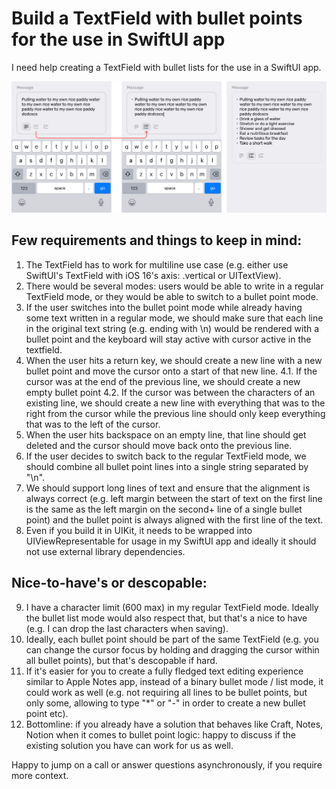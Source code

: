 # Build a TextField with bullet points for the use in SwiftUI app

I need help creating a TextField with bullet lists for the use in a SwiftUI app.

![Expected designs](./visuals.png "Design")

## Few requirements and things to keep in mind:

1. The TextField has to work for multiline use case (e.g. either use SwiftUI's TextField with iOS 16's axis: .vertical or UITextView).
2. There would be several modes: users would be able to write in a regular TextField mode, or they would be able to switch to a bullet point mode.
3. If the user switches into the bullet point mode while already having some text written in a regular mode, we should make sure that each line in the original text string (e.g. ending with \n) would be rendered with a bullet point and the keyboard will stay active with cursor active in the textfield.
4. When the user hits a return key, we should create a new line with a new bullet point and move the cursor onto a start of that new line.
4.1. If the cursor was at the end of the previous line, we should create a new empty bullet point
4.2. If the cursor was between the characters of an existing line, we should create a new line with everything that was to the right from the cursor while the previous line should only keep everything that was to the left of the cursor.
5. When the user hits backspace on an empty line, that line should get deleted and the cursor should move back onto the previous line.
6. If the user decides to switch back to the regular TextField mode, we should combine all bullet point lines into a single string separated by "\n".
7. We should support long lines of text and ensure that the alignment is always correct (e.g. left margin between the start of text on the first line is the same as the left margin on the second+ line of a single bullet point) and the bullet point is always aligned with the first line of the text.
8. Even if you build it in UIKit, it needs to be wrapped into UIViewRepresentable for usage in my SwiftUI app and ideally it should not use external library dependencies.

## Nice-to-have's or descopable:

9. I have a character limit (600 max) in my regular TextField mode. Ideally the bullet list mode would also respect that, but that's a nice to have (e.g. I can drop the last characters when saving).
10. Ideally, each bullet point should be part of the same TextField (e.g. you can change the cursor focus by holding and dragging the cursor within all bullet points), but that's descopable if hard.
11. If it's easier for you to create a fully fledged text editing experience similar to Apple Notes app, instead of a binary bullet mode / list mode, it could work as well (e.g. not requiring all lines to be bullet points, but only some, allowing to type "*" or "-" in order to create a new bullet point etc).
12. Bottomline: if you already have a solution that behaves like Craft, Notes, Notion when it comes to bullet point logic: happy to discuss if the existing solution you have can work for us as well.

Happy to jump on a call or answer questions asynchronously, if you require more context.

